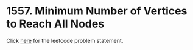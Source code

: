 # 1557. Minimum Number of Vertices to Reach All Nodes

Click [here](https://leetcode.com/problems/minimum-number-of-vertices-to-reach-all-nodes/) for the leetcode problem statement.
